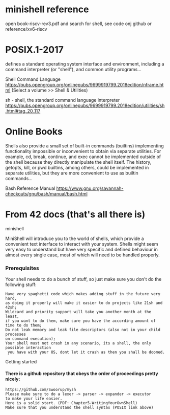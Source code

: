 # minishell reference

open book-riscv-rev3.pdf and search for shell,
see code onj github or reference/xv6-riscv


# POSIX.1-2017
defines a standard operating system interface and environment, including
a command interpreter (or "shell"), and common utility programs...

Shell Command Language
https://pubs.opengroup.org/onlinepubs/9699919799.2018edition/nframe.html
(Select a volume >> Shell & Utilities)

sh - shell, the standard command language interpreter
https://pubs.opengroup.org/onlinepubs/9699919799.2018edition/utilities/sh.html#tag_20_117


# Online Books

Shells also provide a small set of built-in commands (builtins) implementing functionality
impossible or inconvenient to obtain via separate utilities.
For example, cd, break, continue, and exec cannot be implemented outside
of the shell because they directly manipulate the shell itself.
The history, getopts, kill, or pwd builtins, among others, could be implemented
in separate utilities, but they are more convenient to use as builtin commands...

Bash Reference Manual
https://www.gnu.org/savannah-checkouts/gnu/bash/manual/bash.html


# From 42 docs (that's all there is)

minishell

MiniShell will introduce you to the world of shells, which provide a convenient
text interface to interact with your system. Shells might seem very easy
to understand but have very specific and defined behaviour in almost every
single case, most of which will need to be handled properly.

### Prerequisites

Your shell needs to do a bunch of stuff, so just make sure you don't do the following stuff:

    Have very spaghetti code which makes adding stuff in the future very hard,
	as doing it properly will make it easier to do projects like 21sh and 42sh;
    Wildcard and priority support will take you another month at the least,
	if you want to do them, make sure you have the according amount of time to do them;
    Do not leak memory and leak file descriptors (also not in your child processes
	on command execution);
    Your shell must not crash in any scenario, its a shell, the only possible interaction
	 you have with your OS, dont let it crash as then you shall be doomed.

Getting started

#### There is a github repository that obeys the order of proceedings pretty nicely:
	https://github.com/Swoorup/mysh
    Please make sure to do a lexer -> parser -> expander -> executor
	to make your life easier.
	Here is a solid start. (PDF: Chapter5-WritingYourOwnShell)
    Make sure that you understand the shell syntax (POSIX link above)

